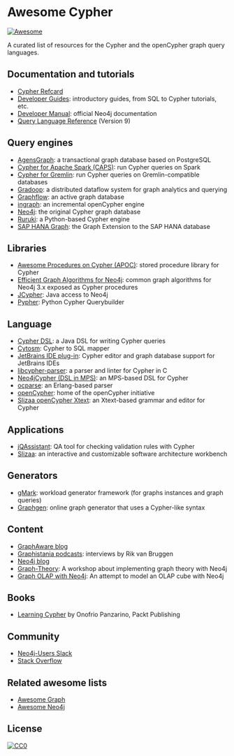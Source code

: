 # Awesome Cypher

[![Awesome](https://awesome.re/badge.svg)](https://awesome.re)

A curated list of resources for the Cypher and the openCypher graph query languages.

## Documentation and tutorials

* [Cypher Refcard](https://neo4j.com/docs/cypher-refcard/current/)
* [Developer Guides](https://neo4j.com/developer/cypher/): introductory guides, from SQL to Cypher tutorials, etc.
* [Developer Manual](https://neo4j.com/docs/developer-manual/current/cypher/): official Neo4j documentation
* [Query Language Reference](https://s3.amazonaws.com/artifacts.opencypher.org/openCypher9.pdf) (Version 9)

## Query engines

* [AgensGraph](https://github.com/bitnine-oss/agensgraph): a transactional graph database based on PostgreSQL
* [Cypher for Apache Spark (CAPS)](https://github.com/opencypher/cypher-for-apache-spark): run Cypher queries on Spark
* [Cypher for Gremlin](https://github.com/opencypher/cypher-for-gremlin): run Cypher queries on Gremlin-compatible databases
* [Gradoop](https://github.com/dbs-leipzig/gradoop): a distributed dataflow system for graph analytics and querying
* [Graphflow](https://github.com/graphflow/graphflow): an active graph database
* [ingraph](https://github.com/FTSRG/ingraph): an incremental openCypher engine
* [Neo4j](https://github.com/neo4j/neo4j): the original Cypher graph database
* [Ruruki](https://github.com/optiver/ruruki): a Python-based Cypher engine
* [SAP HANA Graph](https://help.sap.com/viewer/f381aa9c4b99457fb3c6b53a2fd29c02/2.0.02/en-US): the Graph Extension to the SAP HANA database

## Libraries

* [Awesome Procedures on Cypher (APOC)](https://github.com/neo4j-contrib/neo4j-apoc-procedures): stored procedure library for Cypher
* [Efficient Graph Algorithms for Neo4j](https://github.com/neo4j-contrib/neo4j-graph-algorithms): common graph algorithms for Neo4j 3.x exposed as Cypher procedures
* [JCypher](https://github.com/Wolfgang-Schuetzelhofer/jcypher): Java access to Neo4j
* [Pypher](https://github.com/emehrkay/Pypher): Python Cypher Querybuilder

## Language

* [Cypher DSL](https://github.com/neo4j-contrib/cypher-dsl): a Java DSL for writing Cypher queries
* [Cytosm](https://github.com/cytosm/cytosm): Cypher to SQL mapper
* [JetBrains IDE plug-in](https://github.com/neueda/jetbrains-plugin-graph-database-support/): Cypher editor and graph database support for JetBrains IDEs
* [libcypher-parser](https://github.com/cleishm/libcypher-parser): a parser and linter for Cypher in C
* [Neo4jCypher (DSL in MPS)](https://github.com/corlab/Neo4jCypher): an MPS-based DSL for Cypher
* [ocparse](https://github.com/walter-weinmann/ocparse): an Erlang-based parser
* [openCypher](http://www.opencypher.org/): home of the openCypher initiative
* [Slizaa openCypher Xtext](https://github.com/slizaa/slizaa-opencypher-xtext): an Xtext-based grammar and editor for Cypher

## Applications

* [jQAssistant](https://jqassistant.org/): QA tool for checking validation rules with Cypher
* [Slizaa](https://github.com/slizaa/slizaa): an interactive and customizable software architecture workbench

## Generators

* [gMark](https://github.com/graphMark/gmark): workload generator framework (for graphs instances and graph queries)
* [Graphgen](http://graphgen.graphaware.com/): online graph generator that uses a Cypher-like syntax

## Content

* [GraphAware blog](https://graphaware.com/blog/cypher/)
* [Graphistania podcasts](http://blog.bruggen.com/search/label/cypher): interviews by Rik van Bruggen
* [Neo4j blog](https://neo4j.com/tag/cypher/)
* [Graph-Theory](https://github.com/michelcaradec/Graph-Theory): A workshop about implementing graph theory with Neo4j
* [Graph OLAP with Neo4j](https://github.com/michelcaradec/Graph-OLAP): An attempt to model an OLAP cube with Neo4j

## Books

* [Learning Cypher](https://neo4j.com/books/learning-cypher/) by Onofrio Panzarino, Packt Publishing

## Community

* [Neo4j-Users Slack](https://neo4j.com/developer/slack/)
* [Stack Overflow](https://stackoverflow.com/questions/tagged/cypher)

## Related awesome lists

* [Awesome Graph](https://github.com/jbmusso/awesome-graph)
* [Awesome Neo4j](https://github.com/neueda/awesome-neo4j)

## License

[![CC0](http://mirrors.creativecommons.org/presskit/buttons/88x31/svg/cc-zero.svg)](https://creativecommons.org/publicdomain/zero/1.0/)
